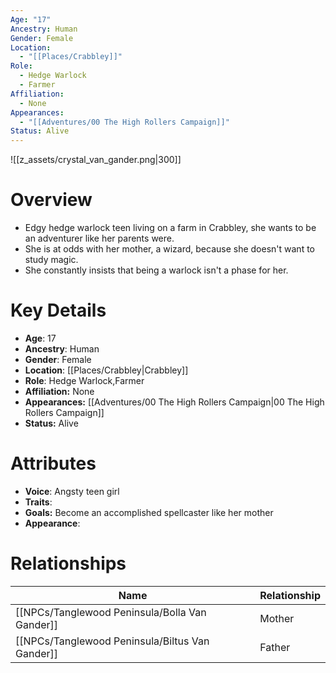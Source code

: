 ```yaml
---
Age: "17"
Ancestry: Human
Gender: Female
Location:
  - "[[Places/Crabbley]]"
Role:
  - Hedge Warlock
  - Farmer
Affiliation:
  - None
Appearances:
  - "[[Adventures/00 The High Rollers Campaign]]"
Status: Alive
---
```

![[z_assets/crystal_van_gander.png|300]]

# Overview
- Edgy hedge warlock teen living on a farm in Crabbley, she wants to be an adventurer like her parents were.
- She is at odds with her mother, a wizard, because she doesn't want to study magic. 
- She constantly insists that being a warlock isn't a phase for her.

# Key Details
- **Age**: 17
- **Ancestry**: Human
- **Gender**: Female
- **Location**: [[Places/Crabbley\|Crabbley]]
- **Role**: Hedge Warlock,Farmer
- **Affiliation:** None
- **Appearances:** [[Adventures/00 The High Rollers Campaign\|00 The High Rollers Campaign]]
- **Status:** Alive

# Attributes
- **Voice**: Angsty teen girl
- **Traits**: 
- **Goals:** Become an accomplished spellcaster like her mother
- **Appearance**: 

# Relationships

| Name                  | Relationship |
| --------------------- | ------------ |
| [[NPCs/Tanglewood Peninsula/Bolla Van Gander]]  | Mother       |
| [[NPCs/Tanglewood Peninsula/Biltus Van Gander]] | Father       |

